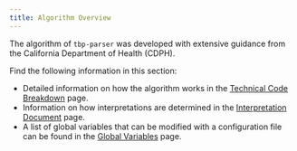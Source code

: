 ```yaml
---
title: Algorithm Overview
---
```


The algorithm of `tbp-parser` was developed with extensive guidance from the California Department of Health (CDPH). 

Find the following information in this section:

- Detailed information on how the algorithm works in the [Technical Code Breakdown](technical.md) page.
- Information on how interpretations are determined in the [Interpretation Document](interpretation.md) page.
- A list of global variables that can be modified with a configuration file can be found in the [Global Variables](globals.md) page.
